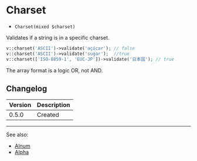# Charset

- `Charset(mixed $charset)`

Validates if a string is in a specific charset.

```php
v::charset('ASCII')->validate('açúcar'); // false
v::charset('ASCII')->validate('sugar');  //true
v::charset(['ISO-8859-1', 'EUC-JP'])->validate('日本国'); // true
```

The array format is a logic OR, not AND.

## Changelog

Version | Description
--------|-------------
  0.5.0 | Created

***
See also:

- [Alnum](Alnum.md)
- [Alpha](Alpha.md)
